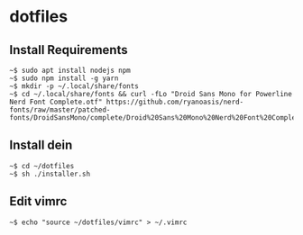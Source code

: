 # dotfiles

## Install Requirements
```
~$ sudo apt install nodejs npm
~$ sudo npm install -g yarn
~$ mkdir -p ~/.local/share/fonts
~$ cd ~/.local/share/fonts && curl -fLo "Droid Sans Mono for Powerline Nerd Font Complete.otf" https://github.com/ryanoasis/nerd-fonts/raw/master/patched-fonts/DroidSansMono/complete/Droid%20Sans%20Mono%20Nerd%20Font%20Complete.otf
```

## Install dein
```
~$ cd ~/dotfiles
~$ sh ./installer.sh
```

## Edit vimrc
```
~$ echo "source ~/dotfiles/vimrc" > ~/.vimrc
```
